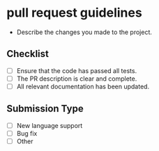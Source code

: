 # pull request guidelines

- Describe the changes you made to the project.

## Checklist

- [ ] Ensure that the code has passed all tests.
- [ ] The PR description is clear and complete.
- [ ] All relevant documentation has been updated.

## Submission Type

- [ ] New language support
- [ ] Bug fix
- [ ] Other
